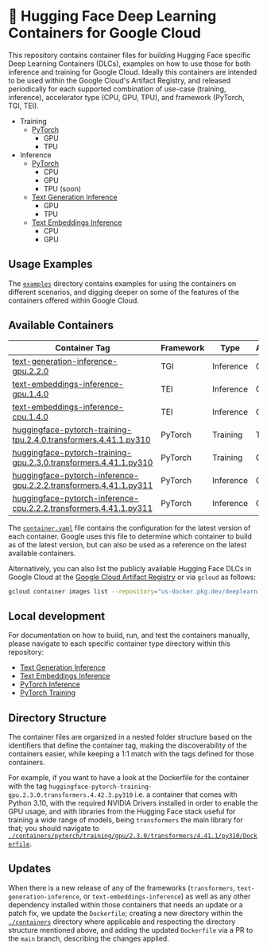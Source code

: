 # 🤗 Hugging Face Deep Learning Containers for Google Cloud

This repository contains container files for building Hugging Face specific Deep Learning Containers (DLCs), examples on how to use those for both inference and training for Google Cloud. Ideally this containers are intended to be used within the Google Cloud's Artifact Registry, and released periodically for each supported combination of use-case (training, inference), accelerator type (CPU, GPU, TPU), and framework (PyTorch, TGI, TEI).

* Training
  * [PyTorch](./containers/pytorch/training/README.md)
    * GPU
    * TPU
* Inference
  * [PyTorch](./containers/pytorch/inference/README.md)
    * CPU
    * GPU
    * TPU (soon)
  * [Text Generation Inference](./containers/tgi/README.md)
    * GPU
    * TPU
  * [Text Embeddings Inference](./containers/tei/README.md)
    * CPU
    * GPU

## Usage Examples

The [`examples`](./examples) directory contains examples for using the containers on different scenarios, and digging deeper on some of the features of the containers offered within Google Cloud.

## Available Containers

| Container Tag | Framework | Type | Accelerator |
| --- | --- | --- | --- |
| [text-generation-inference-gpu.2.2.0](./containers/tgi/gpu/2.2.0/Dockerfile) | TGI | Inference | GPU |
| [text-embeddings-inference-gpu.1.4.0](./containers/tei/gpu/1.4.0/Dockerfile) | TEI | Inference | GPU |
| [text-embeddings-inference-cpu.1.4.0](./containers/tei/cpu/1.4.0/Dockerfile) | TEI | Inference | CPU |
| [huggingface-pytorch-training-tpu.2.4.0.transformers.4.41.1.py310](./containers/pytorch/training/tpu/2.4.0/transformers/4.41.1/py310/Dockerfile) | PyTorch | Training | TPU |
| [huggingface-pytorch-training-gpu.2.3.0.transformers.4.41.1.py310](./containers/pytorch/training/gpu/2.3.0/transformers/4.41.1/py310/Dockerfile) | PyTorch | Training | GPU |
| [huggingface-pytorch-inference-gpu.2.2.2.transformers.4.41.1.py311](./containers/pytorch/inference/gpu/2.2.2/transformers/4.41.1/py311/Dockerfile) | PyTorch | Inference | GPU |
| [huggingface-pytorch-inference-cpu.2.2.2.transformers.4.41.1.py311](./containers/pytorch/inference/cpu/2.2.2/transformers/4.41.1/py311/Dockerfile) | PyTorch | Inference | CPU |

The [`container.yaml`](./containers/container.yaml) file contains the configuration for the latest version of each container. Google uses this file to determine which container to build as of the latest version, but can also be used as a reference on the latest available containers.

Alternatively, you can also list the publicly available Hugging Face DLCs in Google Cloud at the [Google Cloud Artifact Registry](https://console.cloud.google.com/artifacts/docker/deeplearning-platform-release/us/gcr.io) or via `gcloud` as follows:

```bash
gcloud container images list --repository="us-docker.pkg.dev/deeplearning-platform-release/gcr.io" | grep "huggingface"
```

## Local development

For documentation on how to build, run, and test the containers manually, please navigate to each specific container type directory within this repository:

* [Text Generation Inference](./containers/tgi/README.md)
* [Text Embeddings Inference](./containers/tei/README.md)
* [PyTorch Inference](./containers/pytorch/inference/README.md)
* [PyTorch Training](./containers/pytorch/training/README.md)

## Directory Structure

The container files are organized in a nested folder structure based on the identifiers that define the container tag, making the discoverability of the containers easier, while keeping a 1:1 match with the tags defined for those containers.

For example, if you want to have a look at the Dockerfile for the container with the tag `huggingface-pytorch-training-gpu.2.3.0.transformers.4.42.3.py310` i.e. a container that comes with Python 3.10, with the required NVIDIA Drivers installed in order to enable the GPU usage, and with libraries from the Hugging Face stack useful for training a wide range of models, being `transformers` the main library for that; you should navigate to [`./containers/pytorch/training/gpu/2.3.0/transformers/4.41.1/py310/Dockerfile`](./containers/pytorch/training/gpu/2.3.0/transformers/4.42.0/py310/Dockerfile).

## Updates

When there is a new release of any of the frameworks (`transformers`, `text-generation-inference`, or `text-embeddings-inference`) as well as any other dependency installed within those containers that needs an update or a patch fix, we update the `Dockerfile`; creating a new directory within the [`./containers`](./containers/) directory where applicable and respecting the directory structure mentioned above, and adding the updated `Dockerfile` via a PR to the `main` branch, describing the changes applied.
